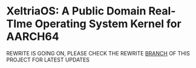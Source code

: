 # XeltriaOS: A Public Domain Real-TIme Operating System Kernel for AARCH64

REWRITE IS GOING ON, PLEASE CHECK THE REWRITE [BRANCH](https://github.com/realzvqle/xeltriaos/tree/rewrite) OF THIS PROJECT FOR LATEST UPDATES



